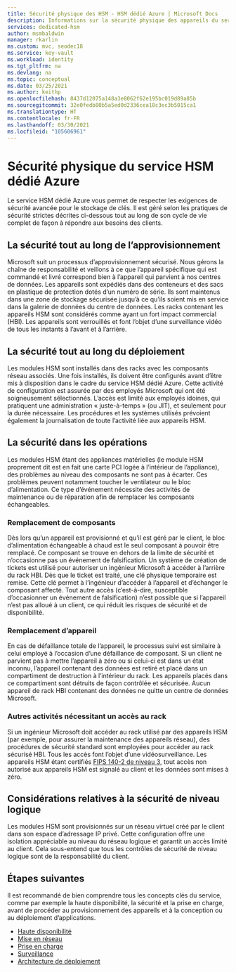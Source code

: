 ```yaml
---
title: Sécurité physique des HSM - HSM dédié Azure | Microsoft Docs
description: Informations sur la sécurité physique des appareils du service HSM dédié Azure dans les centres de données
services: dedicated-hsm
author: msmbaldwin
manager: rkarlin
ms.custom: mvc, seodec18
ms.service: key-vault
ms.workload: identity
ms.tgt_pltfrm: na
ms.devlang: na
ms.topic: conceptual
ms.date: 03/25/2021
ms.author: keithp
ms.openlocfilehash: 8437d12075a148a3e8062f62e195bc019d89a85b
ms.sourcegitcommit: 32e0fedb80b5a5ed0d2336cea18c3ec3b5015ca1
ms.translationtype: HT
ms.contentlocale: fr-FR
ms.lasthandoff: 03/30/2021
ms.locfileid: "105606961"
---
```

# <a name="azure-dedicated-hsm-physical-security"></a>Sécurité physique du service HSM dédié Azure

Le service HSM dédié Azure vous permet de respecter les exigences de sécurité avancée pour le stockage de clés. Il est géré selon les pratiques de sécurité strictes décrites ci-dessous tout au long de son cycle de vie complet de façon à répondre aux besoins des clients.

## <a name="security-through-procurement"></a>La sécurité tout au long de l’approvisionnement

Microsoft suit un processus d’approvisionnement sécurisé. Nous gérons la chaîne de responsabilité et veillons à ce que l’appareil spécifique qui est commandé et livré correspond bien à l’appareil qui parvient à nos centres de données. Les appareils sont expédiés dans des conteneurs et des sacs en plastique de protection dotés d’un numéro de série. Ils sont maintenus dans une zone de stockage sécurisée jusqu’à ce qu’ils soient mis en service dans la galerie de données du centre de données.  Les racks contenant les appareils HSM sont considérés comme ayant un fort impact commercial (HBI). Les appareils sont verrouillés et font l’objet d’une surveillance vidéo de tous les instants à l’avant et à l’arrière.

## <a name="security-through-deployment"></a>La sécurité tout au long du déploiement

Les modules HSM sont installés dans des racks avec les composants réseau associés. Une fois installés, ils doivent être configurés avant d’être mis à disposition dans le cadre du service HSM dédié Azure. Cette activité de configuration est assurée par des employés Microsoft qui ont été soigneusement sélectionnés. L’accès est limité aux employés idoines, qui pratiquent une administration « juste-à-temps » (ou JIT), et seulement pour la durée nécessaire. Les procédures et les systèmes utilisés prévoient également la journalisation de toute l’activité liée aux appareils HSM.

## <a name="security-in-operations"></a>La sécurité dans les opérations

Les modules HSM étant des appliances matérielles (le module HSM proprement dit est en fait une carte PCI logée à l’intérieur de l’appliance), des problèmes au niveau des composants ne sont pas à écarter. Ces problèmes peuvent notamment toucher le ventilateur ou le bloc d’alimentation. Ce type d’événement nécessite des activités de maintenance ou de réparation afin de remplacer les composants échangeables.

### <a name="component-replacement"></a>Remplacement de composants

Dès lors qu’un appareil est provisionné et qu’il est géré par le client, le bloc d’alimentation échangeable à chaud est le seul composant à pouvoir être remplacé. Ce composant se trouve en dehors de la limite de sécurité et n’occasionne pas un événement de falsification. Un système de création de tickets est utilisé pour autoriser un ingénieur Microsoft à accéder à l’arrière du rack HBI. Dès que le ticket est traité, une clé physique temporaire est remise. Cette clé permet à l’ingénieur d’accéder à l’appareil et d’échanger le composant affecté. Tout autre accès (c’est-à-dire, susceptible d’occasionner un événement de falsification) n’est possible que si l’appareil n’est pas alloué à un client, ce qui réduit les risques de sécurité et de disponibilité.  

### <a name="device-replacement"></a>Remplacement d’appareil

En cas de défaillance totale de l’appareil, le processus suivi est similaire à celui employé à l’occasion d’une défaillance de composant. Si un client ne parvient pas à mettre l’appareil à zéro ou si celui-ci est dans un état inconnu, l’appareil contenant des données est retiré et placé dans un compartiment de destruction à l’intérieur du rack. Les appareils placés dans ce compartiment sont détruits de façon contrôlée et sécurisée. Aucun appareil de rack HBI contenant des données ne quitte un centre de données Microsoft.

### <a name="other-rack-access-activities"></a>Autres activités nécessitant un accès au rack

Si un ingénieur Microsoft doit accéder au rack utilisé par des appareils HSM (par exemple, pour assurer la maintenance des appareils réseau), des procédures de sécurité standard sont employées pour accéder au rack sécurisé HBI. Tous les accès font l’objet d’une vidéosurveillance. Les appareils HSM étant certifiés [FIPS 140-2 de niveau 3](https://nvlpubs.nist.gov/nistpubs/FIPS/NIST.FIPS.140-2.pdf), tout accès non autorisé aux appareils HSM est signalé au client et les données sont mises à zéro.

## <a name="logical-level-security-considerations"></a>Considérations relatives à la sécurité de niveau logique

Les modules HSM sont provisionnés sur un réseau virtuel créé par le client dans son espace d’adressage IP privé.  Cette configuration offre une isolation appréciable au niveau du réseau logique et garantit un accès limité au client. Cela sous-entend que tous les contrôles de sécurité de niveau logique sont de la responsabilité du client.

## <a name="next-steps"></a>Étapes suivantes

Il est recommandé de bien comprendre tous les concepts clés du service, comme par exemple la haute disponibilité, la sécurité et la prise en charge, avant de procéder au provisionnement des appareils et à la conception ou au déploiement d’applications.

* [Haute disponibilité](high-availability.md)
* [Mise en réseau](networking.md)
* [Prise en charge](supportability.md)
* [Surveillance](monitoring.md)
* [Architecture de déploiement](deployment-architecture.md)
